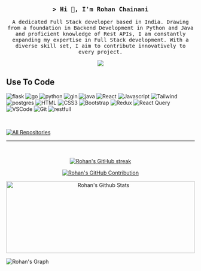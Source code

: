 <!-- Intro  -->
<h3 align="center">
        <samp>&gt; Hi 👋, I'm
                <b>Rohan Chainani</b>
        </samp>
</h3>


<p align="center">
        <samp> A dedicated Full Stack developer based in India. Drawing from a foundation in Backend Development in Python and Java and proficient knowledge of Rest APIs, I am constantly expanding my expertise in Full Stack development. With a diverse skill set, I aim to contribute innovatively to every project.
        </samp> 
</p>


<p align="center">
<!--  <a href="https://rohanschainani.vercel.app" target="blank"> -->
<!--   <img src="https://img.shields.io/badge/Website-DC143C?style=for-the-badge&logo=medium&logoColor=white"/> -->
 </a>
 <a href="https://in.linkedin.com/in/rohan-chainani-24753a1b6" target="_blank">
  <img src="https://img.shields.io/badge/LinkedIn-0077B5?style=for-the-badge&logo=linkedin&logoColor=white"/>
 </a>
        <!-- <a href="https://dev.to/RohanCloudAnalogy" target="_blank">
  <img src="https://img.shields.io/badge/dev.to-0A0A0A?style=for-the-badge&logo=dev.to&logoColor=white" alt="rohan"chainani
 </a> -->
<!--  <a href="https://twitter.com/rohan.chainani" target="_blank">
  <img src="https://img.shields.io/badge/Twitter-1DA1F2?style=for-the-badge&logo=twitter&logoColor=white"/>
 </a>
 <a href="https://www.instagram.com/_rohan.chainani_" target="_blank">
  <img src="https://img.shields.io/badge/Instagram-fe4164?style=for-the-badge&logo=instagram&logoColor=white"/>
 </a>  -->
<!--  <a href="" target="_blank">
  <img src="https://img.shields.io/badge/Facebook-20BEFF?&style=for-the-badge&logo=facebook&logoColor=white"/>
  </a> 
</p> -->
<br />

<!-- About Section -->
 <!-- # About me
 
<p>

 ✌️ &emsp; Enjoy to do programming and love to see the output <br/><br/>
 ❤️ &emsp; Love to writing code and learning new features<br/><br/>
 📧 &emsp; Reach me anytime: rohan.chainani@cloudanalogy.com<br/><br/>

</p> -->


## Use To Code

![flask](https://img.shields.io/badge/flask-3C0A37?style=for-the-badge&logo=flask&logoColor=white)
![go](https://img.shields.io/badge/go-3C873A?style=for-the-badge&labelColor=black&logo=go&logoColor=3C873A)
![python](https://img.shields.io/badge/python-111B66?style=for-the-badge&logo=python&logoColor=white)
![gin](https://img.shields.io/badge/gin-007acc?style=for-the-badge&labelColor=0077gg&logo=gin&logoColor=white)
![java](https://img.shields.io/badge/java-2A232A?style=for-the-badge&labelColor=black&logo=java&logoColor=white)
![React](https://img.shields.io/badge/-React-61DBFB?style=for-the-badge&labelColor=black&logo=react&logoColor=61DBFB)
![Javascript](https://img.shields.io/badge/Javascript-F0DB4F?style=for-the-badge&labelColor=black&logo=javascript&logoColor=F0DB4F)
![Tailwind](https://img.shields.io/badge/Tailwind_CSS-092749?style=for-the-badge&logo=tailwindcss&logoColor=06B6D4&labelColor=000000)
![postgres](https://img.shields.io/badge/postgresql-4EA94B?style=for-the-badge&logo=postgresql&logoColor=white)
![HTML](https://img.shields.io/badge/HTML5-E34F26?style=for-the-badge&logo=html5&logoColor=white)
![CSS3](https://img.shields.io/badge/CSS3-1572B6?style=for-the-badge&logo=css3&logoColor=white)
![Bootstrap](https://img.shields.io/badge/Bootstrap-563D7C?style=for-the-badge&logo=bootstrap&logoColor=white)
![Redux](https://img.shields.io/badge/Redux-593D88?style=for-the-badge&logo=redux&logoColor=white)
![React Query](https://img.shields.io/badge/-React_Query-FF4154?style=for-the-badge&logo=react%20query&logoColor=white)
![VSCode](https://img.shields.io/badge/Visual_Studio-0078d7?style=for-the-badge&logo=visual%20studio&logoColor=white)
![Git](https://img.shields.io/badge/Git-F05032?style=for-the-badge&logo=git&logoColor=white)
![restfull](https://img.shields.io/badge/restfull-2E7EEA?style=for-the-badge&logo=rest&logoColor=white)

<!-- ![React Native](https://img.shields.io/badge/React_Native-20232A?style=for-the-badge&logo=react&logoColor=61DAFB) -->
<!-- ![Next.js](https://img.shields.io/badge/next.js-000000?style=for-the-badge&logo=nextdotjs&logoColor=white) -->
<!-- ![Express.js](https://img.shields.io/badge/Express.js-000000?style=for-the-badge&logo=express&logoColor=white) -->
<!-- ![SASS Badge](https://img.shields.io/badge/Sass-CC6699?style=for-the-badge&logo=sass&logoColor=white) -->
<!-- ![Ant-Design](https://img.shields.io/badge/AntDesign-0170FE?style=for-the-badge&logo=antdesign&logoColor=white) -->
<br/>

<!--
## Top Open Source -

[![Portfolio-Website](https://github-readme-stats.vercel.app/api/pin/?username=RohanCloudAnalogy&repo=Portfolio-Website&border_color=7F3FBF&bg_color=0D1117&title_color=C9D1D9&text_color=8B949E&icon_color=7F3FBF)](https://github.com/RohanCloudAnalogy/Portfolio-Website)
[![rohan chainani Readme](https://github-readme-stats.vercel.app/api/pin/?username=RohanCloudAnalogy&repo=RohanCloudAnalogy&border_color=7F3FBF&bg_color=0D1117&title_color=C9D1D9&text_color=8B949E&icon_color=7F3FBF)](https://github.com/RohanCloudAnalogy/RohanCloudAnalogy)
[![Weather-WebApp](https://github-readme-stats.vercel.app/api/pin/?username=RohanCloudAnalogy&repo=Weather-WebApp&border_color=7F3FBF&bg_color=0D1117&title_color=C9D1D9&text_color=8B949E&icon_color=7F3FBF)](https://github.com/RohanCloudAnalogy/Weather-WebApp)
[![Todo-WebApp](https://github-readme-stats.vercel.app/api/pin/?username=RohanCloudAnalogy&repo=Todo-WebApp&border_color=7F3FBF&bg_color=0D1117&title_color=C9D1D9&text_color=8B949E&icon_color=7F3FBF)](https://github.com/RohanCloudAnalogy/Todo-WebApp)
-->

<p align="left">
  <a href="https://github.com/RohanCloudAnalogy?tab=repositories" target="_blank"><img alt="All Repositories" title="All Repositories" src="https://img.shields.io/badge/-All%20Repos-2962FF?style=for-the-badge&logo=koding&logoColor=white"/></a>
</p>

<!--
<h3 align="left">Support:</h3>
<p><a href="https://www.buymeacoffee.com/rohanjchainani"> <img align="left" src="https://cdn.buymeacoffee.com/buttons/v2/default-yellow.png" height="50" width="210" alt="rohanjchainani" /></a></p><br><br>
-->

<!-- <br/> -->
<hr/>
<br/>

<p align="center">
  <a href="https://github.com/RohanCloudAnalogy">
    <img src="https://github-readme-streak-stats.herokuapp.com/?user=RohanCloudAnalogy&theme=radical&border=7F3FBF&background=0D1117" alt="Rohan's GitHub streak"/>
  </a>
</p>

<p align="center">
  <a href="https://github.com/RohanCloudAnalogy">
    <img src="https://github-profile-summary-cards.vercel.app/api/cards/profile-details?username=RohanCloudAnalogy&theme=radical" alt="Rohan's GitHub Contribution"/>
  </a>
</p>

<a align="center"> 
    <a align="center" href="https://github.com/RohanCloudAnalogy"><img alt="Rohan's Github Stats" src="https://denvercoder1-github-readme-stats.vercel.app/api?username=RohanCloudAnalogy&show_icons=trRohan&count_private=true&theme=react&border_color=7F3FBF&bg_color=0D1117&title_color=F85D7F&icon_color=F8D866" height="192px" width="100%"/></a>
  <!-- <a href="https://github.com/RohanCloudAnalogy"><img alt="Rohan's Top Languages" src="https://denvercoder1-github-readme-stats.vercel.app/api/top-langs/?username=RohanCloudAnalogy&langs_count=8&layout=compact&theme=react&border_color=7F3FBF&bg_color=0D1117&title_color=F85D7F&icon_color=F8D866" height="192px" width="49.5%"/></a> -->
  <br/>
</a>


![Rohan's Graph](https://github-readme-activity-graph.vercel.app/graph?username=RohanCloudAnalogy&custom_title=Rohan's%20GitHub%20Activity%20Graph&bg_color=0D1117&color=7F3FBF&line=7F3FBF&point=7F3FBF&area_color=FFFFFF&title_color=FFFFFF&area=true)
